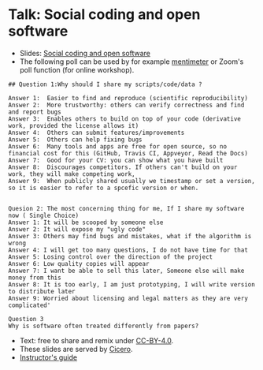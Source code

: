 

# Talk: Social coding and open software

- Slides: [Social coding and open software](http://cicero.xyz/v3/remark/0.14.0/github.com/coderefinery/social-coding/master/talk.md/)
- The following poll can be used by for example [mentimeter](https://www.mentimeter.com/) or Zoom's poll function (for online workshop).
```
## Question 1:Why should I share my scripts/code/data ?

Answer 1:  Easier to find and reproduce (scientific reproducibility)
Answer 2:  More trustworthy: others can verify correctness and find and report bugs
Answer 3:  Enables others to build on top of your code (derivative work, provided the license allows it)
Answer 4:  Others can submit features/improvements
Answer 5:  Others can help fixing bugs
Answer 6:  Many tools and apps are free for open source, so no financial cost for this (GitHub, Travis CI, Appveyor, Read the Docs)
Answer 7:  Good for your CV: you can show what you have built
Answer 8:  Discourages competitors. If others can't build on your work, they will make competing work,
Answer 9:  When publicly shared usually we timestamp or set a version, so it is easier to refer to a spcefic version or when. 


```


```
Quesion 2: The most concerning thing for me, If I share my software now ( Single Choice)
Answer 1: It will be scooped by someone else
Answer 2: It will expose my "ugly code"
Answer 3: Others may find bugs and mistakes, what if the algorithm is wrong
Answer 4: I will get too many questions, I do not have time for that
Answer 5: Losing control over the direction of the project
Answer 6: Low quality copies will appear
Answer 7: I want be able to sell this later, Someone else will make money from this
Answer 8: It is too early, I am just prototyping, I will write version to distribute later
Answer 9: Worried about licensing and legal matters as they are very complicated'
```

```
Question 3
Why is software often treated differently from papers?

```


- Text: free to share and remix under [CC-BY-4.0](https://creativecommons.org/licenses/by/4.0/).
- These slides are served by [Cicero](https://github.com/bast/cicero).
- [Instructor's guide](guide.md)
